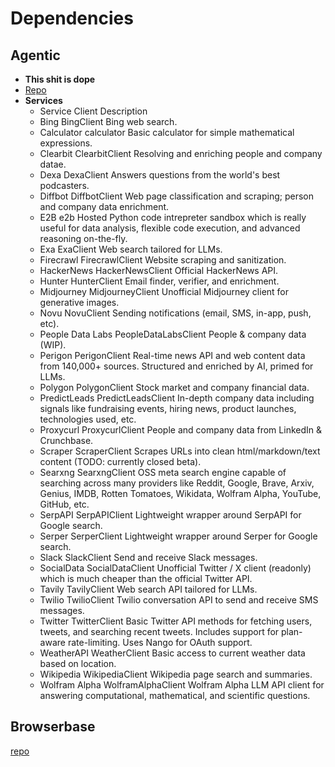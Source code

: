 # Dependencies

## Agentic

- **This shit is dope**
- [Repo](https://github.com/transitive-bullshit/agentic?tab=readme-ov-file#install)
- **Services**
  - Service Client Description
  - Bing BingClient Bing web search.
  - Calculator calculator Basic calculator for simple mathematical expressions.
  - Clearbit ClearbitClient Resolving and enriching people and company datae.
  - Dexa DexaClient Answers questions from the world's best podcasters.
  - Diffbot DiffbotClient Web page classification and scraping; person and company data enrichment.
  - E2B e2b Hosted Python code intrepreter sandbox which is really useful for data analysis, flexible code execution, and advanced reasoning on-the-fly.
  - Exa ExaClient Web search tailored for LLMs.
  - Firecrawl FirecrawlClient Website scraping and sanitization.
  - HackerNews HackerNewsClient Official HackerNews API.
  - Hunter HunterClient Email finder, verifier, and enrichment.
  - Midjourney MidjourneyClient Unofficial Midjourney client for generative images.
  - Novu NovuClient Sending notifications (email, SMS, in-app, push, etc).
  - People Data Labs PeopleDataLabsClient People & company data (WIP).
  - Perigon PerigonClient Real-time news API and web content data from 140,000+ sources. Structured and enriched by AI, primed for LLMs.
  - Polygon PolygonClient Stock market and company financial data.
  - PredictLeads PredictLeadsClient In-depth company data including signals like fundraising events, hiring news, product launches, technologies used, etc.
  - Proxycurl ProxycurlClient People and company data from LinkedIn & Crunchbase.
  - Scraper ScraperClient Scrapes URLs into clean html/markdown/text content (TODO: currently closed beta).
  - Searxng SearxngClient OSS meta search engine capable of searching across many providers like Reddit, Google, Brave, Arxiv, Genius, IMDB, Rotten Tomatoes, Wikidata, Wolfram Alpha, YouTube, GitHub, etc.
  - SerpAPI SerpAPIClient Lightweight wrapper around SerpAPI for Google search.
  - Serper SerperClient Lightweight wrapper around Serper for Google search.
  - Slack SlackClient Send and receive Slack messages.
  - SocialData SocialDataClient Unofficial Twitter / X client (readonly) which is much cheaper than the official Twitter API.
  - Tavily TavilyClient Web search API tailored for LLMs.
  - Twilio TwilioClient Twilio conversation API to send and receive SMS messages.
  - Twitter TwitterClient Basic Twitter API methods for fetching users, tweets, and searching recent tweets. Includes support for plan-aware rate-limiting. Uses Nango for OAuth support.
  - WeatherAPI WeatherClient Basic access to current weather data based on location.
  - Wikipedia WikipediaClient Wikipedia page search and summaries.
  - Wolfram Alpha WolframAlphaClient Wolfram Alpha LLM API client for answering computational, mathematical, and scientific questions.

## Browserbase

[repo](https://github.com/browserbase/js-sdk?tab=readme-ov-file#vercel-ai-sdk-integration)
